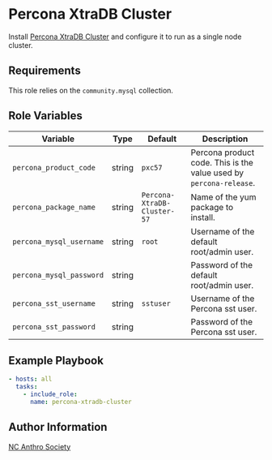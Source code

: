 # Percona XtraDB Cluster

Install [Percona XtraDB Cluster](https://www.percona.com/software/mysql-database/percona-xtradb-cluster)
and configure it to run as a single node cluster.

## Requirements

This role relies on the `community.mysql` collection.

## Role Variables

| Variable                 | Type   | Default                     | Description                                                        |
| ------------------------ | ------ | --------------------------- | ------------------------------------------------------------------ |
| `percona_product_code`   | string | `pxc57`                     | Percona product code. This is the value used by `percona-release`. |
| `percona_package_name`   | string | `Percona-XtraDB-Cluster-57` | Name of the yum package to install.                                |
| `percona_mysql_username` | string | `root`                      | Username of the default root/admin user.                           |
| `percona_mysql_password` | string |                             | Password of the default root/admin user.                           |
| `percona_sst_username`   | string | `sstuser`                   | Username of the Percona sst user.                                  |
| `percona_sst_password`   | string |                             | Password of the Percona sst user.                                  |

## Example Playbook

```yaml
- hosts: all
  tasks:
    - include_role:
      name: percona-xtradb-cluster
```

## Author Information

[NC Anthro Society](https://ncanthrosociety.com)
